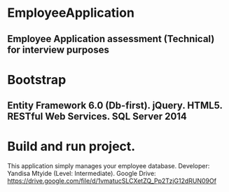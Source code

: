 # EmployeeApplication
 Employee Application assessment (Technical) for interview purposes
-------------------------------------------
# Bootstrap
Entity Framework 6.0 (Db-first). jQuery. HTML5. RESTful Web Services. SQL Server 2014
-------------------------------------------
# Build and run project.
This application simply manages your employee database. Developer: Yandisa Mtyide (Level: Intermediate). Google Drive: https://drive.google.com/file/d/1vmatucSLCXetZQ_Pp2TzjG12dRUN09Of
